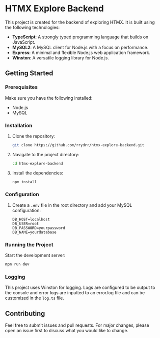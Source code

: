 # HTMX Explore Backend

This project is created for the backend of exploring HTMX. It is built using the following technologies:

- **TypeScript**: A strongly typed programming language that builds on JavaScript.
- **MySQL2**: A MySQL client for Node.js with a focus on performance.
- **Express**: A minimal and flexible Node.js web application framework.
- **Winston**: A versatile logging library for Node.js.

## Getting Started

### Prerequisites

Make sure you have the following installed:

- Node.js
- MySQL

### Installation

1. Clone the repository:
    ```sh
    git clone https://github.com/rrydrr/htmx-explore-backend.git
    ```
2. Navigate to the project directory:
    ```sh
    cd htmx-explore-backend
    ```
3. Install the dependencies:
    ```sh
    npm install
    ```

### Configuration

1. Create a `.env` file in the root directory and add your MySQL configuration:
    ```env
    DB_HOST=localhost
    DB_USER=root
    DB_PASSWORD=yourpassword
    DB_NAME=yourdatabase
    ```

### Running the Project

Start the development server:
```sh
npm run dev
```

### Logging

This project uses Winston for logging. Logs are configured to be output to the console and error logs are inputted to an error.log file and can be customized in the `log.ts` file.

## Contributing

Feel free to submit issues and pull requests. For major changes, please open an issue first to discuss what you would like to change.